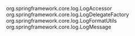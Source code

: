 org.springframework.core.log.LogAccessor
org.springframework.core.log.LogDelegateFactory
org.springframework.core.log.LogFormatUtils
org.springframework.core.log.LogMessage